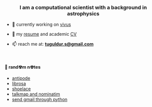 <h3 align="center">I am a computational scientist with a background in astrophysics</h3>

- 🔭 currently working on [vivus](https://github.com/tuguldurs/vivus)

- 📄 my [resume](https://tuguldurs.github.io/files/resume.pdf) and academic [CV](https://tuguldurs.github.io/files/CV.pdf)

- 📫 reach me at: **tuguldur.s@gmail.com**

<br>

#### 📝 rand☢m n☢tes
<!-- BLOG-POST-LIST:START -->
- [antipode](https://tuguldurs.github.io/posts/2021/06/antipode/)
- [librosa](https://tuguldurs.github.io/posts/2021/05/librosa/)
- [shoelace](https://tuguldurs.github.io/posts/2021/05/shoelace/)
- [talkmap and nominatim](https://tuguldurs.github.io/posts/2012/04/talkmap/)
- [send gmail through python](https://tuguldurs.github.io/posts/2021/04/python-email/)
<!-- BLOG-POST-LIST:END -->
